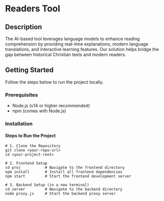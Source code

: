 # Readers Tool

## Description
The AI-based tool leverages language models to enhance reading comprehension by providing real-time explanations, modern language translations, and interactive learning features. Our solution helps bridge the gap between historical Christian texts and modern readers.

## Getting Started

Follow the steps below to run the project locally.

### Prerequisites

- Node.js (v14 or higher recommended)
- npm (comes with Node.js)

### Installation

#### Steps to Run the Project

```
# 1. Clone the Repository
git clone <your-repo-url>
cd <your-project-root>

# 2. Frontend Setup
cd proj           # Navigate to the frontend directory
npm install       # Install all frontend dependencies
npm start         # Start the frontend development server

# 3. Backend Setup (in a new terminal)
cd server         # Navigate to the backend directory
node proxy.js     # Start the backend proxy server
```
